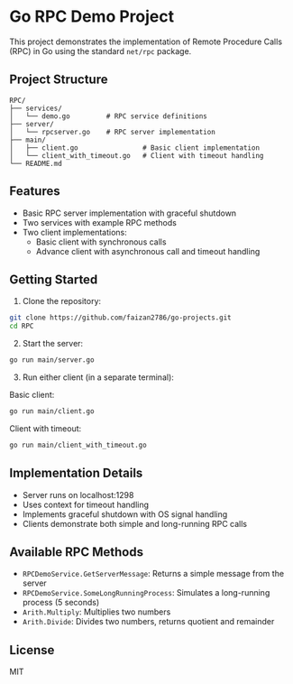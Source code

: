 # Go RPC Demo Project

This project demonstrates the implementation of Remote Procedure Calls (RPC) in Go using the standard `net/rpc` package.

## Project Structure

```
RPC/
├── services/
│   └── demo.go         # RPC service definitions
├── server/
│   └── rpcserver.go    # RPC server implementation
├── main/
│   ├── client.go                # Basic client implementation
│   └── client_with_timeout.go   # Client with timeout handling
└── README.md
```

## Features

- Basic RPC server implementation with graceful shutdown
- Two services with example RPC methods
- Two client implementations:
  - Basic client with synchronous calls
  - Advance client with asynchronous call and timeout handling

## Getting Started

1. Clone the repository:
```bash
git clone https://github.com/faizan2786/go-projects.git
cd RPC
```

2. Start the server:
```bash
go run main/server.go
```

3. Run either client (in a separate terminal):

Basic client:
```bash
go run main/client.go
```

Client with timeout:
```bash
go run main/client_with_timeout.go
```

## Implementation Details

- Server runs on localhost:1298
- Uses context for timeout handling
- Implements graceful shutdown with OS signal handling
- Clients demonstrate both simple and long-running RPC calls

## Available RPC Methods

- `RPCDemoService.GetServerMessage`: Returns a simple message from the server
- `RPCDemoService.SomeLongRunningProcess`: Simulates a long-running process (5 seconds)
- `Arith.Multiply`: Multiplies two numbers
- `Arith.Divide`: Divides two numbers, returns quotient and remainder

## License

MIT
